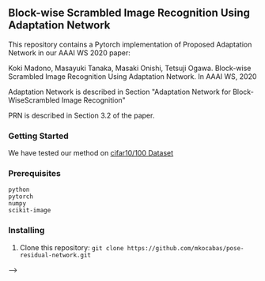 ## Block-wise Scrambled Image Recognition Using Adaptation Network

This repository contains a Pytorch implementation of Proposed Adaptation Network in our AAAI WS 2020 paper:

Koki Madono, Masayuki Tanaka, Masaki Onishi, Tetsuji Ogawa. Block-wise Scrambled Image Recognition Using Adaptation Network. In AAAI WS, 2020
<!-- [Arxiv] () -->

Adaptation Network is described in Section "Adaptation Network for Block-WiseScrambled Image Recognition"
<!-- <!-- Muhammed Kocabas, Salih Karagoz, Emre Akbas. MultiPoseNet: Fast Multi-Person Pose Estimation using Pose Residual Network. In ECCV, 2018. [Arxiv](https://arxiv.org/abs/1807.04067) - -->

PRN is described in Section 3.2 of the  paper.

### Getting Started
We have tested our method on [cifar10/100 Dataset](https://www.cs.toronto.edu/~kriz/cifar.html)

### Prerequisites
```
python
pytorch
numpy
scikit-image
```

### Installing

1. Clone this repository: 
`git clone https://github.com/mkocabas/pose-residual-network.git`

<!-- 2. Install [Tensorflow](https://www.tensorflow.org/install/).

3. ```pip install -r src/requirements.txt```

4. To download COCO dataset train2017 and val2017 annotations run: `bash data/coco.sh`. (data size: ~240Mb)

## Training

`python main.py`

For more options take a look at `opt.py`

## Results
Results on COCO val2017 Ground Truth data.

```
 Average Precision  (AP) @[ IoU=0.50:0.95 | area=   all | maxDets= 20 ] = 0.894
 Average Precision  (AP) @[ IoU=0.50      | area=   all | maxDets= 20 ] = 0.971
 Average Precision  (AP) @[ IoU=0.75      | area=   all | maxDets= 20 ] = 0.912
 Average Precision  (AP) @[ IoU=0.50:0.95 | area=medium | maxDets= 20 ] = 0.875
 Average Precision  (AP) @[ IoU=0.50:0.95 | area= large | maxDets= 20 ] = 0.918
 Average Recall     (AR) @[ IoU=0.50:0.95 | area=   all | maxDets= 20 ] = 0.909
 Average Recall     (AR) @[ IoU=0.50      | area=   all | maxDets= 20 ] = 0.972
 Average Recall     (AR) @[ IoU=0.75      | area=   all | maxDets= 20 ] = 0.928
 Average Recall     (AR) @[ IoU=0.50:0.95 | area=medium | maxDets= 20 ] = 0.896
 Average Recall     (AR) @[ IoU=0.50:0.95 | area= large | maxDets= 20 ] = 0.947
```

## License

## Other Implementations

[Pytorch Version](https://github.com/salihkaragoz/pose-residual-network-pytorch) --> -->

<!-- 
## Citation
If you find this code useful for your research, please consider citing our paper:
```
@Inproceedings{kocabas18prn,
  Title          = {Multi{P}ose{N}et: Fast Multi-Person Pose Estimation using Pose Residual Network},
  Author         = {Kocabas, Muhammed and Karagoz, Salih and Akbas, Emre},
  Booktitle      = {European Conference on Computer Vision (ECCV)},
  Year           = {2018}
}
``` -->
